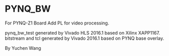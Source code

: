 # PYNQ_BW
For PYNQ-Z1 Board
Add PL for video processing.

pynq_bw_test generated by Vivado HLS 2016.1 based on Xilinx XAPP1167.
bitstream and tcl generated by Vivado 2016.1 based on PYNQ base overlay.

By Yuchen Wang
